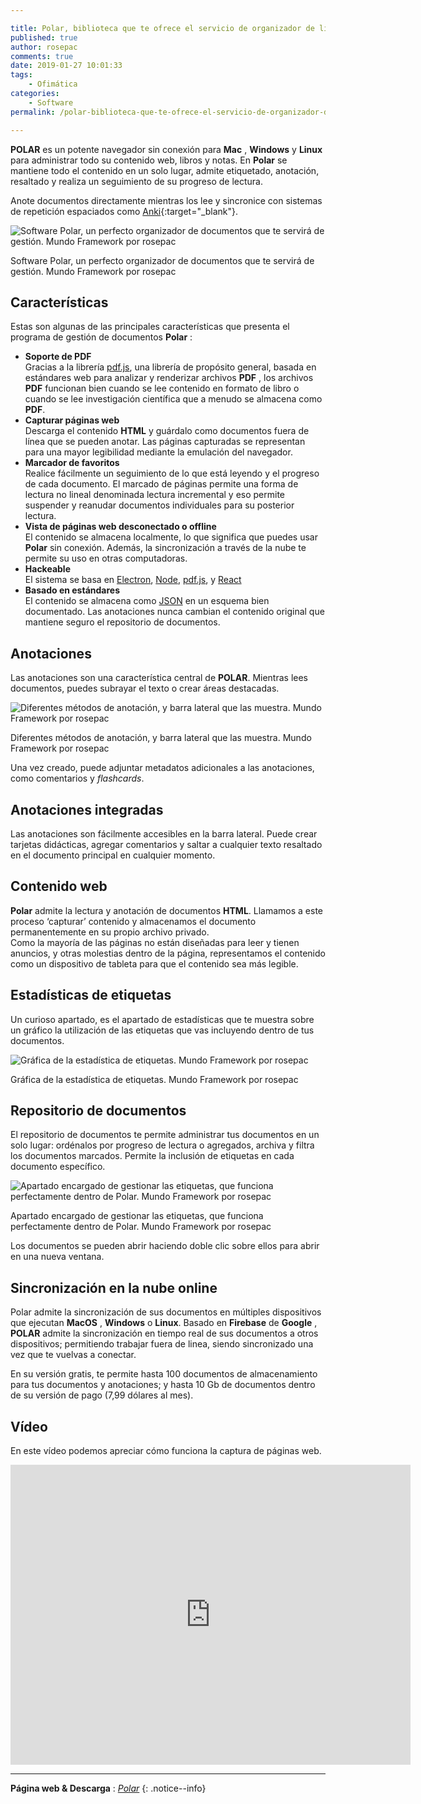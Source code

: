 ```yaml
---

title: Polar, biblioteca que te ofrece el servicio de organizador de libros y páginas
published: true
author: rosepac
comments: true
date: 2019-01-27 10:01:33
tags:
    - Ofimática
categories:
    - Software
permalink: /polar-biblioteca-que-te-ofrece-el-servicio-de-organizador-de-libros-y-paginas

---
```


**POLAR** es un potente navegador sin conexión para **Mac** , **Windows** y **Linux** para administrar todo su contenido web, libros y notas. En **Polar** se mantiene todo el contenido en un solo lugar, admite etiquetado, anotación, resaltado y realiza un seguimiento de su progreso de lectura.

Anote documentos directamente mientras los lee y sincronice con sistemas de repetición espaciados como [Anki](https://ankiweb.net){:target="_blank"}.

![Software Polar, un perfecto organizador de documentos que te servirá de gestión. Mundo Framework por rosepac](https://mundoframework.com/wp-content/uploads/2019/01/polar-captura-1.png)<figcaption>Software Polar, un perfecto organizador de documentos que te servirá de gestión. Mundo Framework por rosepac</figcaption>

## Características

Estas son algunas de las principales características que presenta el programa de gestión de documentos **Polar** :

- **Soporte de PDF**  
Gracias a la librería [pdf.js](https://kutt.it/pdfjs), una librería de propósito general, basada en estándares web para analizar y renderizar archivos **PDF** , los archivos **PDF** funcionan bien cuando se lee contenido en formato de libro o cuando se lee investigación científica que a menudo se almacena como **PDF**.
- **Capturar páginas web**  
Descarga el contenido **HTML** y guárdalo como documentos fuera de línea que se pueden anotar. Las páginas capturadas se representan para una mayor legibilidad mediante la emulación del navegador.
- **Marcador de favoritos**  
Realice fácilmente un seguimiento de lo que está leyendo y el progreso de cada documento. El marcado de páginas permite una forma de lectura no lineal denominada lectura incremental y eso permite suspender y reanudar documentos individuales para su posterior lectura.
- **Vista de páginas web desconectado o offline**  
El contenido se almacena localmente, lo que significa que puedes usar **Polar** sin conexión. Además, la sincronización a través de la nube te permite su uso en otras computadoras.
- **Hackeable**  
El sistema se basa en [Electron](https://kutt.it/electron), [Node](https://kutt.it/nodejs), [pdf.js](https://kutt.it/pdfjs), y [React](https://kutt.it/reactrosepac)
- **Basado en estándares**  
El contenido se almacena como [JSON](https://kutt.it/json) en un esquema bien documentado. Las anotaciones nunca cambian el contenido original que mantiene seguro el repositorio de documentos.

## Anotaciones

Las anotaciones son una característica central de **POLAR**. Mientras lees documentos, puedes subrayar el texto o crear áreas destacadas.

![Diferentes métodos de anotación, y barra lateral que las muestra. Mundo Framework por rosepac](https://mundoframework.com/wp-content/uploads/2019/01/polar-captura-anotaciones.png)<figcaption>Diferentes métodos de anotación, y barra lateral que las muestra. Mundo Framework por rosepac</figcaption>

Una vez creado, puede adjuntar metadatos adicionales a las anotaciones, como comentarios y _flashcards_.

## Anotaciones integradas

Las anotaciones son fácilmente accesibles en la barra lateral. Puede crear tarjetas didácticas, agregar comentarios y saltar a cualquier texto resaltado en el documento principal en cualquier momento.

## Contenido web

**Polar** admite la lectura y anotación de documentos **HTML**. Llamamos a este proceso ‘capturar’ contenido y almacenamos el documento permanentemente en su propio archivo privado.  
Como la mayoría de las páginas no están diseñadas para leer y tienen anuncios, y otras molestias dentro de la página, representamos el contenido como un dispositivo de tableta para que el contenido sea más legible.

## Estadísticas de etiquetas

Un curioso apartado, es el apartado de estadísticas que te muestra sobre un gráfico la utilización de las etiquetas que vas incluyendo dentro de tus documentos.

![Gráfica de la estadística de etiquetas. Mundo Framework por rosepac](https://mundoframework.com/wp-content/uploads/2019/01/polar-stats.png)<figcaption>Gráfica de la estadística de etiquetas. Mundo Framework por rosepac</figcaption>

## Repositorio de documentos

El repositorio de documentos te permite administrar tus documentos en un solo lugar: ordénalos por progreso de lectura o agregados, archiva y filtra los documentos marcados. Permite la inclusión de etiquetas en cada documento específico.

![Apartado encargado de gestionar las etiquetas, que funciona perfectamente dentro de Polar. Mundo Framework por rosepac](https://mundoframework.com/wp-content/uploads/2019/01/polar-etiquetas.png)<figcaption>Apartado encargado de gestionar las etiquetas, que funciona perfectamente dentro de Polar. Mundo Framework por rosepac</figcaption>

Los documentos se pueden abrir haciendo doble clic sobre ellos para abrir en una nueva ventana.

## Sincronización en la nube online

Polar admite la sincronización de sus documentos en múltiples dispositivos que ejecutan **MacOS** , **Windows** o **Linux**. Basado en **Firebase** de **Google** , **POLAR** admite la sincronización en tiempo real de sus documentos a otros dispositivos; permitiendo trabajar fuera de linea, siendo sincronizado una vez que te vuelvas a conectar.

En su versión gratis, te permite hasta 100 documentos de almacenamiento para tus documentos y anotaciones; y hasta 10 Gb de documentos dentro de su versión de pago (7,99 dólares al mes).

## Vídeo

En este vídeo podemos apreciar cómo funciona la captura de páginas web.

<iframe width="640" height="480" src="https://www.youtube.com/embed/wx2gRb695yo?feature=oembed" frameborder="0" allow="accelerometer; autoplay; encrypted-media; gyroscope; picture-in-picture" allowfullscreen></iframe>

***

**Página web & Descarga** : _[Polar](https://getpolarized.io/)_
{: .notice--info}